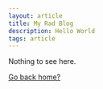 ```yaml
---
layout: article
title: My Rad Blog
description: Hello World
tags: article
---
```


Nothing to see here.

[Go back home?](/blog)
